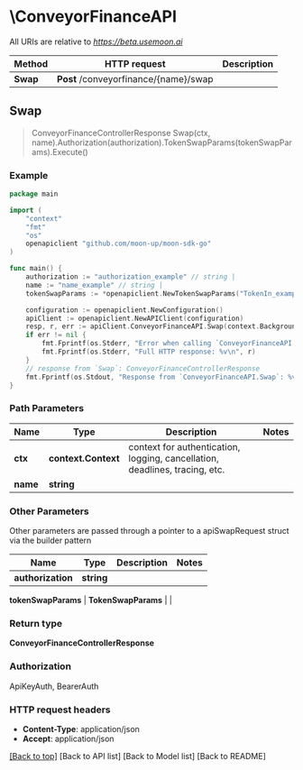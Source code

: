 # \ConveyorFinanceAPI

All URIs are relative to _https://beta.usemoon.ai_

| Method   | HTTP request                          | Description |
| -------- | ------------------------------------- | ----------- |
| **Swap** | **Post** /conveyorfinance/{name}/swap |             |

## Swap

> ConveyorFinanceControllerResponse Swap(ctx, name).Authorization(authorization).TokenSwapParams(tokenSwapParams).Execute()

### Example

```go
package main

import (
	"context"
	"fmt"
	"os"
	openapiclient "github.com/moon-up/moon-sdk-go"
)

func main() {
	authorization := "authorization_example" // string | 
	name := "name_example" // string | 
	tokenSwapParams := *openapiclient.NewTokenSwapParams("TokenIn_example", "TokenOut_example", float64(123), float64(123), "AmountIn_example", "Slippage_example", "Recipient_example", "Referrer_example") // TokenSwapParams | 

	configuration := openapiclient.NewConfiguration()
	apiClient := openapiclient.NewAPIClient(configuration)
	resp, r, err := apiClient.ConveyorFinanceAPI.Swap(context.Background(), name).Authorization(authorization).TokenSwapParams(tokenSwapParams).Execute()
	if err != nil {
		fmt.Fprintf(os.Stderr, "Error when calling `ConveyorFinanceAPI.Swap``: %v\n", err)
		fmt.Fprintf(os.Stderr, "Full HTTP response: %v\n", r)
	}
	// response from `Swap`: ConveyorFinanceControllerResponse
	fmt.Fprintf(os.Stdout, "Response from `ConveyorFinanceAPI.Swap`: %v\n", resp)
}
```

### Path Parameters

| Name     | Type                | Description                                                                 | Notes |
| -------- | ------------------- | --------------------------------------------------------------------------- | ----- |
| **ctx**  | **context.Context** | context for authentication, logging, cancellation, deadlines, tracing, etc. |       |
| **name** | **string**          |                                                                             |       |

### Other Parameters

Other parameters are passed through a pointer to a apiSwapRequest struct via the builder pattern

| Name              | Type       | Description | Notes |
| ----------------- | ---------- | ----------- | ----- |
| **authorization** | **string** |             |       |

**tokenSwapParams** | **TokenSwapParams** | |

### Return type

**ConveyorFinanceControllerResponse**

### Authorization

ApiKeyAuth, BearerAuth

### HTTP request headers

* **Content-Type**: application/json
* **Accept**: application/json

[\[Back to top\]](broken-reference) \[Back to API list] \[Back to Model list] \[Back to README]
